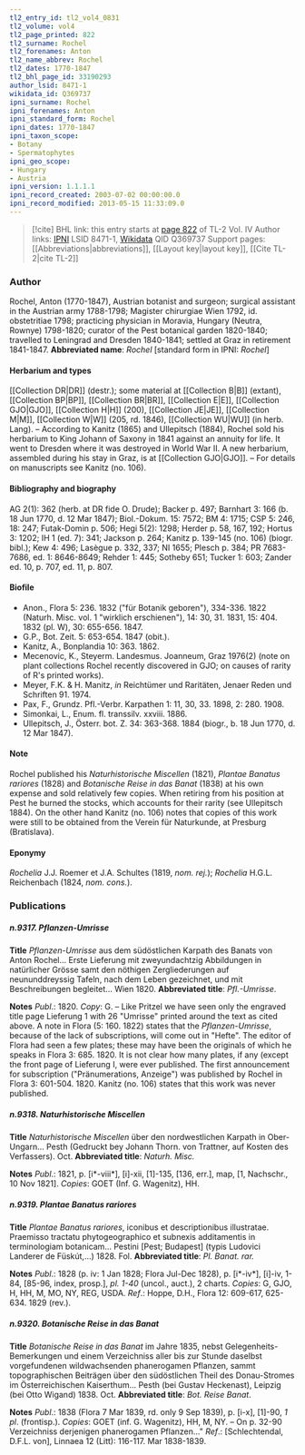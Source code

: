 ```yaml
---
tl2_entry_id: tl2_vol4_0831
tl2_volume: vol4
tl2_page_printed: 822
tl2_surname: Rochel
tl2_forenames: Anton
tl2_name_abbrev: Rochel
tl2_dates: 1770-1847
tl2_bhl_page_id: 33190293
author_lsid: 8471-1
wikidata_id: Q369737
ipni_surname: Rochel
ipni_forenames: Anton
ipni_standard_form: Rochel
ipni_dates: 1770-1847
ipni_taxon_scope: 
- Botany
- Spermatophytes
ipni_geo_scope: 
- Hungary
- Austria
ipni_version: 1.1.1.1
ipni_record_created: 2003-07-02 00:00:00.0
ipni_record_modified: 2013-05-15 11:33:09.0
---
```


> [!cite] BHL link: this entry starts at [page 822](https://www.biodiversitylibrary.org/page/33190293) of TL-2 Vol. IV
> Author links: [IPNI](https://www.ipni.org/a/8471-1) LSID 8471-1, [Wikidata](https://www.wikidata.org/wiki/Q369737) QID Q369737
> Support pages: [[Abbreviations|abbreviations]], [[Layout key|layout key]], [[Cite TL-2|cite TL-2]]

### Author

Rochel, Anton (1770-1847), Austrian botanist and surgeon; surgical assistant in the Austrian army 1788-1798; Magister chirurgiae Wien 1792, id. obstetritiae 1798; practicing physician in Moravia, Hungary (Neutra, Rownye) 1798-1820; curator of the Pest botanical garden 1820-1840; travelled to Leningrad and Dresden 1840-1841; settled at Graz in retirement 1841-1847. 
**Abbreviated name**: *Rochel* \[standard form in IPNI: *Rochel*\]

#### Herbarium and types

[[Collection DR|DR]] (destr.); some material at [[Collection B|B]] (extant), [[Collection BP|BP]], [[Collection BR|BR]], [[Collection E|E]], [[Collection GJO|GJO]], [[Collection H|H]] (200), [[Collection JE|JE]], [[Collection M|M]], [[Collection W|W]] (205, rd. 1846), [[Collection WU|WU]] (in herb. Lang). – According to Kanitz (1865) and Ullepitsch (1884), Rochel sold his herbarium to King Johann of Saxony in 1841 against an annuity for life. It went to Dresden where it was destroyed in World War II. A new herbarium, assembled during his stay in Graz, is at [[Collection GJO|GJO]]. – For details on manuscripts see Kanitz (no. 106).

#### Bibliography and biography

AG 2(1): 362 (herb. at DR fide O. Drude); Backer p. 497; Barnhart 3: 166 (b. 18 Jun 1770, d. 12 Mar 1847); Biol.-Dokum. 15: 7572; BM 4: 1715; CSP 5: 246, 18: 247; Futak-Domin p. 506; Hegi 5(2): 1298; Herder p. 58, 167, 192; Hortus 3: 1202; IH 1 (ed. 7): 341; Jackson p. 264; Kanitz p. 139-145 (no. 106) (biogr. bibl.); Kew 4: 496; Lasègue p. 332, 337; NI 1655; Plesch p. 384; PR 7683-7686, ed. 1: 8646-8649; Rehder 1: 445; Sotheby 651; Tucker 1: 603; Zander ed. 10, p. 707, ed. 11, p. 807.

#### Biofile

- Anon., Flora 5: 236. 1832 ("für Botanik geboren"), 334-336. 1822 (Naturh. Misc. vol. 1 "wirklich erschienen"), 14: 30, 31. 1831, 15: 404. 1832 (pl. W), 30: 655-656. 1847.
- G.P., Bot. Zeit. 5: 653-654. 1847 (obit.).
- Kanitz, A., Bonplandia 10: 363. 1862.
- Mecenovic, K., Steyerm. Landesmus. Joanneum, Graz 1976(2) (note on plant collections Rochel recently discovered in GJO; on causes of rarity of R's printed works).
- Meyer, F.K. & H. Manitz, *in* Reichtümer und Raritäten, Jenaer Reden und Schriften 91. 1974.
- Pax, F., Grundz. Pfl.-Verbr. Karpathen 1: 11, 30, 33. 1898, 2: 280. 1908.
- Simonkai, L., Enum. fl. transsilv. xxviii. 1886.
- Ullepitsch, J., Österr. bot. Z. 34: 363-368. 1884 (biogr., b. 18 Jun 1770, d. 12 Mar 1847).

#### Note

Rochel published his *Naturhistorische Miscellen* (1821), *Plantae Banatus rariores* (1828) and *Botanische Reise in das Banat* (1838) at his own expense and sold relatively few copies. When retiring from his position at Pest he burned the stocks, which accounts for their rarity (see Ullepitsch 1884). On the other hand Kanitz (no. 106) notes that copies of this work were still to be obtained from the Verein für Naturkunde, at Presburg (Bratislava).

#### Eponymy

*Rochelia* J.J. Roemer et J.A. Schultes (1819, *nom. rej.*); *Rochelia* H.G.L. Reichenbach (1824, *nom. cons.*).

### Publications

##### n.9317. Pflanzen-Umrisse

**Title**
*Pflanzen-Umrisse* aus dem südöstlichen Karpath des Banats von Anton Rochel... Erste Lieferung mit zweyundachtzig Abbildungen in natürlicher Grösse samt den nöthigen Zergliederungen auf neununddreyssig Tafeln, nach dem Leben gezeichnet, und mit Beschreibungen begleitet... Wien 1820.
**Abbreviated title**: *Pfl.-Umrisse*.

**Notes**
*Publ*.: 1820. *Copy*: G. – Like Pritzel we have seen only the engraved title page Lieferung 1 with 26 "Umrisse" printed around the text as cited above. A note in Flora (5: 160. 1822) states that the *Pflanzen-Umrisse*, because of the lack of subscriptions, will come out in "Hefte". The editor of Flora had seen a few plates; these may have been the originals of which he speaks in Flora 3: 685. 1820. It is not clear how many plates, if any (except the front page of Lieferung I, were ever published. The first announcement for subscription ("Pränumerations, Anzeige") was published by Rochel in Flora 3: 601-504. 1820. Kanitz (no. 106) states that this work was never published.

##### n.9318. Naturhistorische Miscellen

**Title**
*Naturhistorische Miscellen* über den nordwestlichen Karpath in Ober-Ungarn... Pesth (Gedruckt bey Johann Thorn. von Trattner, auf Kosten des Verfassers). Oct.
**Abbreviated title**: *Naturh. Misc.*

**Notes**
*Publ*.: 1821, p. \[i\*-viii\*\], \[i\]-xii, \[1\]-135, \[136, err.\], map, \[1, Nachschr., 10 Nov 1821\].
*Copies*: GOET (Inf. G. Wagenitz), HH.

##### n.9319. Plantae Banatus rariores

**Title**
*Plantae Banatus rariores*, iconibus et descriptionibus illustratae. Praemisso tractatu phytogeographico et subnexis additamentis in terminologiam botanicam... Pestini \[Pest; Budapest\] (typis Ludovici Landerer de Füskút,...) 1828. Fol.
**Abbreviated title**: *Pl. Banat. rar.*

**Notes**
*Publ*.: 1828 (p. iv: 1 Jan 1828; Flora Jul-Dec 1828), p. \[i\*-iv\*\], \[i\]-iv, 1-84, \[85-96, index, prosp.\], *pl. 1-40* (uncol., auct.), 2 charts. *Copies*: G, GJO, H, HH, M, MO, NY, REG, USDA.
*Ref*.: Hoppe, D.H., Flora 12: 609-617, 625-634. 1829 (rev.).

##### n.9320. Botanische Reise in das Banat

**Title**
*Botanische Reise in das Banat* im Jahre 1835, nebst Gelegenheits-Bemerkungen und einem Verzeichniss aller bis zur Stunde daselbst vorgefundenen wildwachsenden phanerogamen Pflanzen, sammt topographischen Beiträgen über den südöstlichen Theil des Donau-Stromes im Österreichischen Kaiserthum... Pesth (bei Gustav Heckenast), Leipzig (bei Otto Wigand) 1838. Oct.
**Abbreviated title**: *Bot. Reise Banat*.

**Notes**
*Publ*.: 1838 (Flora 7 Mar 1839, rd. only 9 Sep 1839), p. \[i-x\], \[1\]-90, *1 pl*. (frontisp.).
*Copies*: GOET (inf. G. Wagenitz), HH, M, NY. – On p. 32-90 Verzeichniss derjenigen phanerogamen Pflanzen..."
*Ref*.: \[Schlechtendal, D.F.L. von\], Linnaea 12 (Litt): 116-117. Mar 1838-1839.

